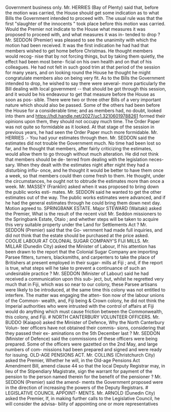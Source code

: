 Government business only. Mr. HERRIES (Bay of Plenty) said that, before the motion was carried, the House should get some indication as to what Bills the Government intended to proceed with. The usual rule was that the first "slaughter of the innocents " took place before this motion was carried. Would the Premier not indicate to the House what measures it was proposed to proceed with, and what measures it was in- tended to drop ? Mr. SEDDON (Premier) was pleased to see the unanimity with which the motion had been received. It was the first indication he had had that members wished to get home before Christmas. He thought members would recog- nise that by not forcing things, but by taking them quietly, the effect had been most bene- ficial on his own health and on that of his colleagues. He had not felt in such good trim at that period of the session for many years, and on looking round the House he thought he might congratulate members also on being very fit. As to the Bills the Government intended to drop, he wished to say there were several- more particularly the Bill dealing with local government -- that should be got through this session, and it would be his endeavour to get that measure before the House as soon as pos- sible. There were two or three other Bills of a very important nature which should also be passed. Some of the others had been before the House for a considerable time; and as members had, no doubt, looked into them and https://hdl.handle.net/2027/uc1.32106019788261 formed their opinions upon them, they should not occupy much time. The Order Paper was not quite so formidable as it looked. At that stage of the session in previous years, he had seen the Order Paper much more formidable. Mr. HERRIES .- You had your estimates through then. Mr. SEDDON said the estimates did not trouble the Government much. No time had been lost so far, and he thought that members, after fairly criticizing the estimates, would allow them to go through without much alteration. He did not think that members should be de- terred from dealing with the legislation neces- sary. When they dealt with the estimates night after night they had a disturbing influ- once, and he thought it would be better to have them once a week, so that members could then come fresh to them. He thought, under the circumstances, he ought not to obtrude the estimates more than once a week. Mr. MASSEY (Franklin) asked when it was proposed to bring down the public works esti- mates. Mr. SEDDON said he wanted to get the other estimates out of the way. The public works estimates were advanced, and if he had the general estimates through he could bring them down next day. Motion agreed to. SPRINGBANK ESTATE. Major STEWARD (Waitaki) asked the Premier, What is the result of the recent visit Mr. Seddon missioners to the Springbank Estate, Otaio ; and whether steps will be taken to acquire this very suitable property under the Land for Settlements Act ? Mr. SEDDON (Premier) said that the Go- vernment had made full inquiries, and did not think that the estate should be purchased at the price asked. COOLIE LABOUR AT COLONIAL SUGAR COMPANY'S FIJI MILLS. Mr. MILLAR (Dunedin City) asked the Minister of Labour, If his attention has been drawn to the report that the Colonial Sugar Company are importing Parsee fitters, turners, blacksmiths, and carpenters to take the place of Britishers at present employed in their sugar- mills at Fiji ; and, if the report is true, what steps will he take to prevent a continuance of such an undesirable practice ? Mr. SEDDON (Minister of Labour) said he had received a communication upon this sub- ject, but, whilst he regretted very much that in Fiji, which was so near to our colony, these Parsee artisans were likely to be introduced, at the same time this colony was not entitled to interfere. The matter was engaging the atten- tion now of the labour unions of the Common- wealth, and, Fiji being & Crown colony, he did not think the Imperial authorities who were intrusted with the control of affairs at Fiji would do anything which must cause friction between the Commonwealth, this colony, and Fiji. # NORTH CANTERBURY VOLUNTEER OFFICERS. Mr. BUDDO (Kaiapoi) asked the Minister of Defence, Why the North Canterbury Volun- teer officers have not obtained their commis- sions, considering that they passed their ex- aminations on the 5th December last ? Mr. SEDDON (Minister of Defence) said the commissions of these officers were being prepared. Some of the officers were gazetted on the 2nd May, and large numbers of com- missions had been prepared and signed and were ready for issuing. OLD-AGE PENSIONS ACT. Mr. COLLINS (Christchurch City) asked the Premier, Whether he will, in the Old-age Pensions Act Amendment Bill, amend clause 44 so that the local Deputy Registrar may, in lieu of the Stipendiary Magistrate, sign the warrant for payment of the pension to the person named therein for the benefit of the pensioner ? Mr. SEDDON (Premier) said the amend- ments the Government proposed were in the direction of increasing the powers of the Deputy Registrars. # LEGISLATIVE COUNCIL APPOINT- MENTS. Mr. ARNOLD (Dunedin City) asked the Premier, If, in making further calls to the Legislative Council, he will consider the advisa- bility of appointing one or more representatives 